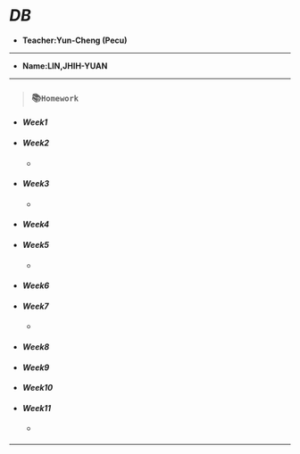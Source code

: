 # *DB*

+ **Teacher:Yun-Cheng (Pecu)**

---
+ **Name:LIN,JHIH-YUAN** 
***
> ### 📚`Homework`
+ #### *Week1*

+ #### *Week2*
  + ####
+ #### *Week3*
  + #### 
+ #### *Week4*
+ #### *Week5*
  + #### 
+ #### *Week6*
+ #### *Week7*
  + #### 
+ #### *Week8*
+ #### *Week9*
+ #### *Week10*
+ #### *Week11*
  + #### 
***

